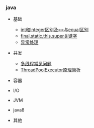 ### java

* 基础
    * [int和Integer区别及==与equal区别](./基础/int和Integer区别及==与equal区别.md)
    * [final,static,this,super关键字](./基础/final,static,this,super关键字.md)
    * [异常处理](./基础/异常处理.md)

* 并发
    * [多线程常见问题](./并发/多线程常见问题.md)
    * [ThreadPoolExecutor原理简析](./并发/线程池原理.md)

* 容器

* I/O

* JVM

* java8

* 其他

